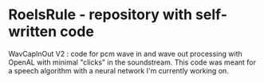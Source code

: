 # RoelsRule - repository with self-written code

WavCapInOut V2 : code for pcm wave in and wave out processing with OpenAL with minimal "clicks" in the soundstream. This code was meant for a speech algorithm with a neural network I'm currently working on.

